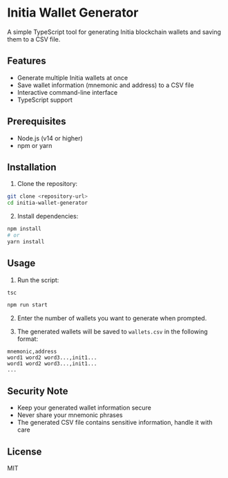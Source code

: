 # Initia Wallet Generator

A simple TypeScript tool for generating Initia blockchain wallets and saving them to a CSV file.

## Features

- Generate multiple Initia wallets at once
- Save wallet information (mnemonic and address) to a CSV file
- Interactive command-line interface
- TypeScript support

## Prerequisites

- Node.js (v14 or higher)
- npm or yarn

## Installation

1. Clone the repository:
```bash
git clone <repository-url>
cd initia-wallet-generator
```

2. Install dependencies:
```bash
npm install
# or
yarn install
```

## Usage

1. Run the script:
```bash
tsc
```
```bash
npm run start
```

2. Enter the number of wallets you want to generate when prompted.

3. The generated wallets will be saved to `wallets.csv` in the following format:
```csv
mnemonic,address
word1 word2 word3...,init1...
word1 word2 word3...,init1...
...
```

## Security Note

- Keep your generated wallet information secure
- Never share your mnemonic phrases
- The generated CSV file contains sensitive information, handle it with care

## License

MIT 